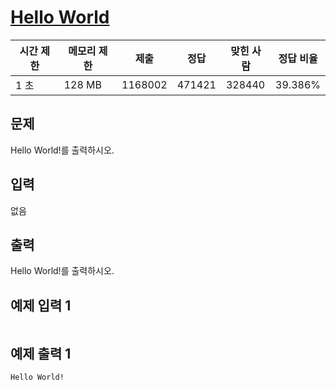 # [Hello World](https://www.acmicpc.net/problem/2557)

| 시간 제한 | 메모리 제한 | 제출 | 정답 | 맞힌 사람 | 정답 비율 |
| --- | --- | --- | --- | --- | --- |
| 1 초 | 128 MB | 1168002 | 471421 | 328440 | 39.386% |

## 문제

Hello World!를 출력하시오.

## 입력

없음

## 출력

Hello World!를 출력하시오.

## 예제 입력 1

```

```

## 예제 출력 1

```
Hello World!
```
